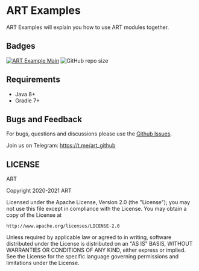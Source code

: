 # ART Examples
ART Examples will explain you how to use ART modules together.

## Badges
[![ART Example Main](https://github.com/art-community/art-example/actions/workflows/push-main.yml/badge.svg)](https://github.com/art-community/art-example/actions/workflows/push-main.yml)
![GitHub repo size](https://img.shields.io/github/repo-size/art-community/art-example)

## Requirements
- Java 8+
- Gradle 7+

## Bugs and Feedback
For bugs, questions and discussions please use the [Github Issues](https://github.com/art-community/art-example/issues).

Join us on Telegram: https://t.me/art_github

## LICENSE
ART

Copyright 2020-2021 ART

Licensed under the Apache License, Version 2.0 (the "License");
you may not use this file except in compliance with the License.
You may obtain a copy of the License at

    http://www.apache.org/licenses/LICENSE-2.0

Unless required by applicable law or agreed to in writing, software
distributed under the License is distributed on an "AS IS" BASIS,
WITHOUT WARRANTIES OR CONDITIONS OF ANY KIND, either express or implied.
See the License for the specific language governing permissions and
limitations under the License.
